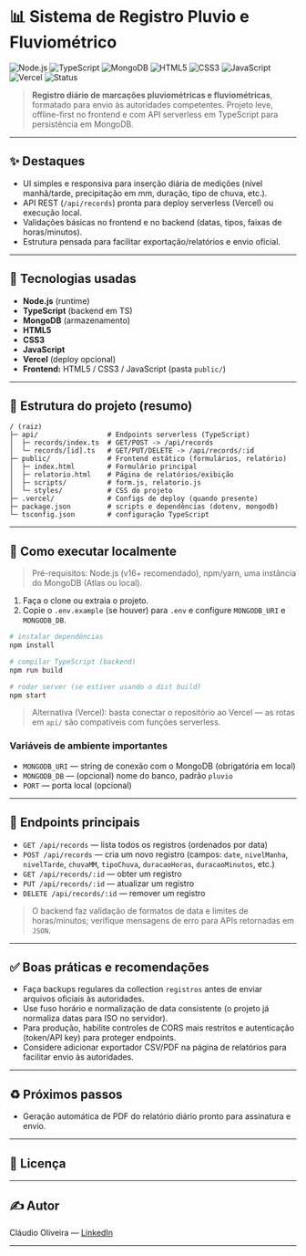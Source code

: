 # 📊 Sistema de Registro Pluvio e Fluviométrico

![Node.js](https://img.shields.io/badge/Node.js-339933?style=for-the-badge\&logo=node.js\&logoColor=white) ![TypeScript](https://img.shields.io/badge/TypeScript-3178C6?style=for-the-badge\&logo=typescript\&logoColor=white) ![MongoDB](https://img.shields.io/badge/MongoDB-47A248?style=for-the-badge\&logo=mongodb\&logoColor=white) ![HTML5](https://img.shields.io/badge/HTML5-E34F26?style=for-the-badge\&logo=html5\&logoColor=white) ![CSS3](https://img.shields.io/badge/CSS3-1572B6?style=for-the-badge\&logo=css3\&logoColor=white) ![JavaScript](https://img.shields.io/badge/JavaScript-F7DF1E?style=for-the-badge\&logo=javascript\&logoColor=black) ![Vercel](https://img.shields.io/badge/Vercel-000000?style=for-the-badge\&logo=vercel\&logoColor=white) ![Status](https://img.shields.io/badge/status-em%20andamento-yellow?style=for-the-badge)


> **Registro diário de marcações pluviométricas e fluviométricas**, formatado para envio às autoridades competentes. Projeto leve, offline-first no frontend e com API serverless em TypeScript para persistência em MongoDB.

---

## ✨ Destaques

* UI simples e responsiva para inserção diária de medições (nível manhã/tarde, precipitação em mm, duração, tipo de chuva, etc.).
* API REST (`/api/records`) pronta para deploy serverless (Vercel) ou execução local.
* Validações básicas no frontend e no backend (datas, tipos, faixas de horas/minutos).
* Estrutura pensada para facilitar exportação/relatórios e envio oficial.

---

## 🧭 Tecnologias usadas

* **Node.js** (runtime)
* **TypeScript** (backend em TS)
* **MongoDB** (armazenamento)
* **HTML5**
* **CSS3**
* **JavaScript**
* **Vercel** (deploy opcional)
* **Frontend:** HTML5 / CSS3 / JavaScript (pasta `public/`)

---

## 📁 Estrutura do projeto (resumo)

```
/ (raiz)
├─ api/                 # Endpoints serverless (TypeScript)
│  ├─ records/index.ts  # GET/POST -> /api/records
│  └─ records/[id].ts   # GET/PUT/DELETE -> /api/records/:id
├─ public/              # Frontend estático (formulários, relatório)
│  ├─ index.html        # Formulário principal
│  ├─ relatorio.html    # Página de relatórios/exibição
│  ├─ scripts/          # form.js, relatorio.js
│  └─ styles/           # CSS do projeto
├─ .vercel/             # Configs de deploy (quando presente)
├─ package.json         # scripts e dependências (dotenv, mongodb)
└─ tsconfig.json        # configuração TypeScript
```

---

## 🚀 Como executar localmente

> Pré-requisitos: Node.js (v16+ recomendado), npm/yarn, uma instância do MongoDB (Atlas ou local).

1. Faça o clone ou extraia o projeto.
2. Copie o `.env.example` (se houver) para `.env` e configure `MONGODB_URI` e `MONGODB_DB`.

```bash
# instalar dependências
npm install

# compilar TypeScript (backend)
npm run build

# rodar server (se estiver usando o dist build)
npm start
```

> Alternativa (Vercel): basta conectar o repositório ao Vercel — as rotas em `api/` são compatíveis com funções serverless.

### Variáveis de ambiente importantes

* `MONGODB_URI` — string de conexão com o MongoDB (obrigatória em local)
* `MONGODB_DB` — (opcional) nome do banco, padrão `pluvio`
* `PORT` — porta local (opcional)

---

## 🧪 Endpoints principais

* `GET /api/records` — lista todos os registros (ordenados por data)
* `POST /api/records` — cria um novo registro (campos: `date`, `nivelManha`, `nivelTarde`, `chuvaMM`, `tipoChuva`, `duracaoHoras`, `duracaoMinutos`, etc.)
* `GET /api/records/:id` — obter um registro
* `PUT /api/records/:id` — atualizar um registro
* `DELETE /api/records/:id` — remover um registro

> O backend faz validação de formatos de data e limites de horas/minutos; verifique mensagens de erro para APIs retornadas em `JSON`.

---

## ✅ Boas práticas e recomendações

* Faça backups regulares da collection `registros` antes de enviar arquivos oficiais às autoridades.
* Use fuso horário e normalização de data consistente (o projeto já normaliza datas para ISO no servidor).
* Para produção, habilite controles de CORS mais restritos e autenticação (token/API key) para proteger endpoints.
* Considere adicionar exportador CSV/PDF na página de relatórios para facilitar envio às autoridades.

---

## ♻️ Próximos passos 

* Geração automática de PDF do relatório diário pronto para assinatura e envio.

---

## 🧾 Licença



---

## ✍️ Autor

Cláudio Oliveira — [LinkedIn](https://www.linkedin.com/in/claudiohpo)

---

